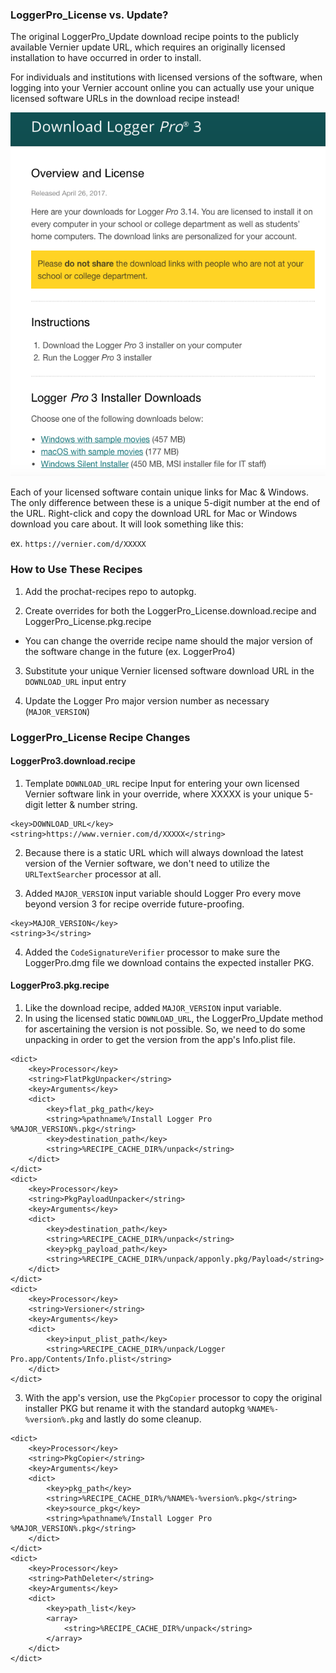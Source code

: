 ### LoggerPro_License vs. Update?

The original LoggerPro_Update download recipe points to the publicly available Vernier update URL, which requires an originally licensed installation to have occurred in order to install.

For individuals and institutions with licensed versions of the software, when logging into your Vernier account online you can actually use your unique licensed software URLs in the download recipe instead!

![screenshot](https://github.com/apizz/prochat-recipes/blob/master/LoggerPro_License/LoggerPro_License_Page.png)

Each of your licensed software contain unique links for Mac & Windows.  The only difference between these is a unique 5-digit number at the end of the URL. Right-click and copy the download URL for Mac or Windows download you care about. It will look something like this:

ex. `https://vernier.com/d/XXXXX`

### How to Use These Recipes

1. Add the prochat-recipes repo to autopkg.

2. Create overrides for both the LoggerPro_License.download.recipe and LoggerPro_License.pkg.recipe
- You can change the override recipe name should the major version of the software change in the future (ex. LoggerPro4)

3. Substitute your unique Vernier licensed software download URL in the `DOWNLOAD_URL` input entry

4. Update the Logger Pro major version number as necessary (`MAJOR_VERSION`)

### LoggerPro_License Recipe Changes

#### LoggerPro3.download.recipe

1. Template `DOWNLOAD_URL` recipe Input for entering your own licensed Vernier software link in your override, where XXXXX is your unique 5-digit letter & number string.
```
<key>DOWNLOAD_URL</key>
<string>https://www.vernier.com/d/XXXXX</string>
```
2. Because there is a static URL which will always download the latest version of the Vernier software, we don't need to utilize the `URLTextSearcher` processor at all.

3. Added `MAJOR_VERSION` input variable should Logger Pro every move beyond version 3 for recipe override future-proofing.
```
<key>MAJOR_VERSION</key>
<string>3</string>
```
4. Added the `CodeSignatureVerifier` processor to make sure the LoggerPro.dmg file we download contains the expected installer PKG.

#### LoggerPro3.pkg.recipe

1. Like the download recipe, added `MAJOR_VERSION` input variable.
2. In using the licensed static `DOWNLOAD_URL`, the LoggerPro_Update method for ascertaining the version is not possible. So, we need to do some unpacking in order to get the version from the app's Info.plist file.
```
<dict>
	<key>Processor</key>
	<string>FlatPkgUnpacker</string>
	<key>Arguments</key>
	<dict>
		<key>flat_pkg_path</key>
		<string>%pathname%/Install Logger Pro %MAJOR_VERSION%.pkg</string>
		<key>destination_path</key>
		<string>%RECIPE_CACHE_DIR%/unpack</string>
	</dict>
</dict>
<dict>
	<key>Processor</key>
	<string>PkgPayloadUnpacker</string>
	<key>Arguments</key>
	<dict>
		<key>destination_path</key>
		<string>%RECIPE_CACHE_DIR%/unpack</string>
		<key>pkg_payload_path</key>
		<string>%RECIPE_CACHE_DIR%/unpack/apponly.pkg/Payload</string>
	</dict>
</dict>
<dict>
	<key>Processor</key>
	<string>Versioner</string>
	<key>Arguments</key>
	<dict>
		<key>input_plist_path</key>
		<string>%RECIPE_CACHE_DIR%/unpack/Logger Pro.app/Contents/Info.plist</string>
	</dict>
</dict>
```
3. With the app's version, use the `PkgCopier` processor to copy the original installer PKG but rename it with the standard autopkg `%NAME%-%version%.pkg` and lastly do some cleanup.
```
<dict>
	<key>Processor</key>
	<string>PkgCopier</string>
	<key>Arguments</key>
	<dict>
		<key>pkg_path</key>
		<string>%RECIPE_CACHE_DIR%/%NAME%-%version%.pkg</string>
		<key>source_pkg</key>
		<string>%pathname%/Install Logger Pro %MAJOR_VERSION%.pkg</string>
	</dict>
</dict>
<dict>
	<key>Processor</key>
	<string>PathDeleter</string>
	<key>Arguments</key>
	<dict>
		<key>path_list</key>
		<array>
			<string>%RECIPE_CACHE_DIR%/unpack</string>
		</array>
	</dict>
</dict> 
```
